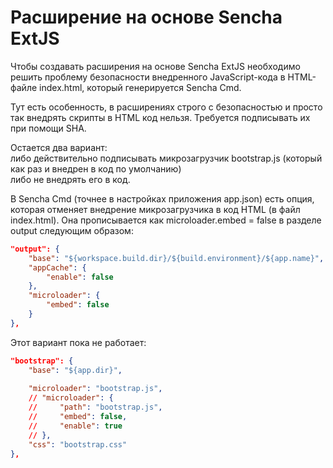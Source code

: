 # Расширение на основе Sencha ExtJS

Чтобы создавать расширения на основе Sencha ExtJS необходимо решить проблему безопасности 
внедренного JavaScript-кода в HTML-файле index.html, который генерируется Sencha Cmd.

Тут есть особенность, в расширениях строго с безопасностью и просто так внедрять скрипты в HTML код нельзя. 
Требуется подписывать их при помощи SHA.

Остается два вариант:  
либо действительно подписывать микрозагрузчик bootstrap.js (который как раз и внедрен в код по умолчанию)  
либо не внедрять его в код.  

В Sencha Cmd (точнее в настройках приложения app.json) есть опция, 
которая отменяет внедрение микрозагрузчика в код HTML (в файл index.html). 
Она прописывается как microloader.embed = false в разделе output следующим образом:

```json
"output": {
    "base": "${workspace.build.dir}/${build.environment}/${app.name}",
    "appCache": {
        "enable": false
    },
    "microloader": {
        "embed": false
    }
},
```

Этот вариант пока не работает:

```json
"bootstrap": {
    "base": "${app.dir}",
    
    "microloader": "bootstrap.js",
    // "microloader": {
    //     "path": "bootstrap.js",
    //     "embed": false,
    //     "enable": true
    // },
    "css": "bootstrap.css"
},
```
